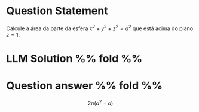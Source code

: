 # Question Statement
Calcule a área da parte da esfera $x^2 + y^2 + z^2 = a^2$ que está acima do plano $z = 1$. 
# LLM Solution %% fold %%


# Question answer %% fold %%
$$2\pi(a^2 - a)$$